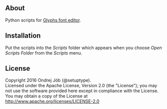 ## About

Python scripts for [Glyphs font editor](http://glyphsapp.com/).

## Installation

Put the scripts into the *Scripts* folder which appears when you choose *Open Scripts Folder* from the *Scripts* menu.

## License

Copyright 2016 Ondrej Jób (@setuptype).  
Licensed under the Apache License, Version 2.0 (the "License"); you may not use the software provided here except in compliance with the License. You may obtain a copy of the License at http://www.apache.org/licenses/LICENSE-2.0